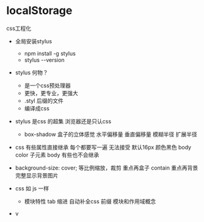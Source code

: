 # localStorage
css工程化
- 全局安装stylus
  - npm install -g stylus
  - stylus --version
- stylus 何物？
  - 是一个css预处理器
  - 更快，更专业，更强大
  - .styl 后缀的文件
  - 编译成css

- stylus 是css 的超集
    浏览器还是只认css
  - box-shadow 盒子的立体感觉 水平偏移量 垂直偏移量 模糊半径 扩展半径 
- css 有些属性直接继承
  每个都要写一遍  无法接受
  默认16px 颜色黑色
  body color 子元素 body
  有些也不会继承

- background-size: cover; 等比例缩放，裁剪 重点再盒子
  contain 重点再背景 完整显示背景图片

- css 如 js 一样
  - 模块特性
    tab 缩进 自动补全css 前缀
    模块和作用域概念

- v